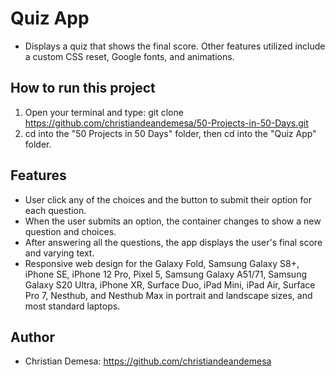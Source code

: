 # Quiz App

-   Displays a quiz that shows the final score. Other features utilized include a custom CSS reset, Google fonts, and animations.

## How to run this project

1. Open your terminal and type: git clone https://github.com/christiandeandemesa/50-Projects-in-50-Days.git
2. cd into the "50 Projects in 50 Days" folder, then cd into the "Quiz App" folder.

## Features

-   User click any of the choices and the button to submit their option for each question.
-   When the user submits an option, the container changes to show a new question and choices.
-   After answering all the questions, the app displays the user's final score and varying text.
-   Responsive web design for the Galaxy Fold, Samsung Galaxy S8+, iPhone SE, iPhone 12 Pro, Pixel 5, Samsung Galaxy A51/71, Samsung Galaxy S20 Ultra, iPhone XR, Surface Duo, iPad Mini, iPad Air, Surface Pro 7, Nesthub, and Nesthub Max in portrait and landscape sizes, and most standard laptops.

## Author

-   Christian Demesa: https://github.com/christiandeandemesa
